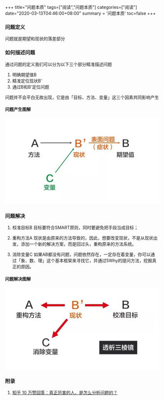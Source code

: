 +++
title="问题本质"
tags=["阅读","问题本质"]
categories=["阅读"]
date="2020-03-13T04:46:00+08:00"
summary = '问题本质'
toc=false
+++

### 问题定义

问题就是期望和现状的落差部分

### 如何描述问题

通过问题的定义我们可以分为以下三个部分精准描述问题

1.	明确期望值B
2.	精准定位现状B’
3.	通过B和B'定位问题

问题并不会平白无故出现，它是由「目标、方法、变量」这三个因素共同影响产生

#### 问题产生图解

![问题产生图解](img_0.png)

### 问题解决

1.	校准目标B 目标要符合SMART原则，同时要避免把手段当成目标；

2.	重构方法A 现状是由原来的方法导致的，因此，想要改变现状，不是从现状出发，添加一个新的解决方案，而是回过头，重构原来的方法系统。

3.	消除变量C 如果AB都没有问题，问题依然存在，一定存在着变量，你可以通过「象、数、理」这个基本框架来寻找它，并通过5Why的提问方法，挖掘真正的原因。

#### 问题解决图解

![问题解决图解](img_1.png)

### 附录

1.	[知乎 10 万赞回答：真正厉害的人，是怎么分析问题的？](https://mp.weixin.qq.com/s/WAh158D6DMDbiOGCYfBQ8A)

